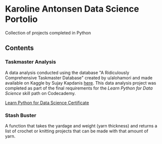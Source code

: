 # Karoline Antonsen Data Science Portolio
Collection of projects completed in Python

## Contents
### Taskmaster Analysis
<p> A data analysis conducted using the database "A Ridiculously Comprehensive Taskmaster Database" created by u/alohamori and made available on Kaggle by Sujay Kapdanis <a href="https://www.kaggle.com/datasets/sujaykapadnis/comedians-challenged-ridiculous-taskmaster-ds/data">here</a>. This data analysis project was completed as part of the final requirements for the <i>Learn Python for Data Science</i> skill path on Codecademy. </p>
<a href="https://www.codecademy.com/profiles/system4003744519/certificates/ac83e31a3e114189849dd4ee714834eb">Learn Python for Data Science Certificate</a>

### Stash Buster
<p> A function that takes the yardage and weight (yarn thickness) and returns a list of crochet or knitting projects that can be made with that amount of yarn. </p>

